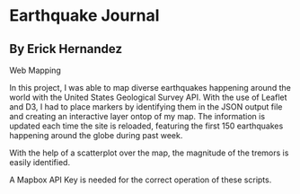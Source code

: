 # Earthquake Journal

## By Erick Hernandez

Web Mapping

In this project, I was able to map diverse earthquakes happening around the world with the United States Geological Survey API. With the use of Leaflet and D3, I had to place markers by identifying them in the JSON output file and creating an interactive layer ontop of my map. The information is updated each time the site is reloaded, featuring the first 150 earthquakes happening around the globe during past week.

With the help of a scatterplot over the map, the magnitude of the tremors is easily identified.

A Mapbox API Key is needed for the correct operation of these scripts.
